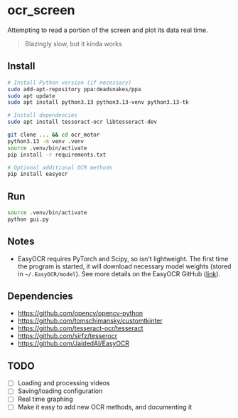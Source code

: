 # ocr_screen

Attempting to read a portion of the screen and plot its data real time.

> Blazingly slow, but it kinda works

## Install

```bash
# Install Python version (if necessary)
sudo add-apt-repository ppa:deadsnakes/ppa
sudo apt update
sudo apt install python3.13 python3.13-venv python3.13-tk

# Install dependencies
sudo apt install tesseract-ocr libtesseract-dev

git clone ... && cd ocr_motor
python3.13 -m venv .venv
source .venv/bin/activate
pip install -r requirements.txt

# Optional additional OCR methods
pip install easyocr
```

## Run

```bash
source .venv/bin/activate
python gui.py
```

## Notes

- EasyOCR requires PyTorch and Scipy, so isn't lightweight. The first time the program is started, it will download necessary model weights (stored in `~/.EasyOCR/model`). See more details on the EasyOCR GitHub ([link](https://github.com/JaidedAI/EasyOCR)).

## Dependencies

- https://github.com/opencv/opencv-python
- https://github.com/tomschimansky/customtkinter
- https://github.com/tesseract-ocr/tesseract
- https://github.com/sirfz/tesserocr
- https://github.com/JaidedAI/EasyOCR

## TODO

- [ ] Loading and processing videos
- [ ] Saving/loading configuration
- [ ] Real time graphing
- [ ] Make it easy to add new OCR methods, and documenting it
